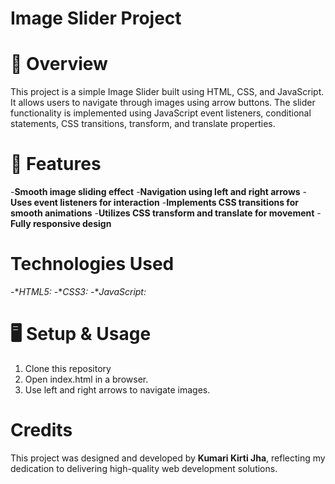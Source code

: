 # Image Slider Project

# 📌 Overview

This project is a simple Image Slider built using HTML, CSS, and JavaScript. It allows users to navigate through images using arrow buttons. The slider functionality is implemented using JavaScript event listeners, conditional statements, CSS transitions, transform, and translate properties.

# 🚀 Features

-**Smooth image sliding effect**
-**Navigation using left and right arrows**
-**Uses event listeners for interaction**
-**Implements CSS transitions for smooth animations**
-**Utilizes CSS transform and translate for movement**
-**Fully responsive design**

# Technologies Used

-**HTML5:* 
-**CSS3:*
-**JavaScript:* 

# 🖥️ Setup & Usage

1. Clone this repository
2. Open index.html in a browser.
3. Use left and right arrows to navigate images.

# Credits

This project was designed and developed by **Kumari Kirti Jha**, reflecting my dedication to delivering high-quality web development solutions.